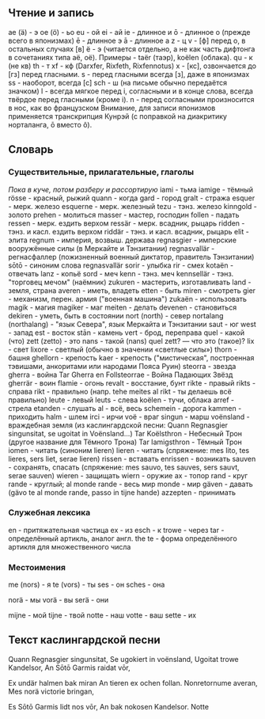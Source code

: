 ## Чтение и запись
ae (ä) - э
oe (ö) - ьо
eu - ой
ei - ай
ie - длинное и
ō - длинное о (прежде всего в японизмах)
ē - длинное э
ā - длинное а
z - ц
v - [ф] перед o, в остальных случаях [в]
ë - э (читается отдельно, а не как часть дифтонга в сочетаниях типа aë, oë). Примеры - taër (таэр), koëlen (облака).
qu - к (не кв)
th - т
xf - кф (Darxfer, Rixfeth, Rixfennotus)
x - [кс], озвончается до [гз] перед гласными.
s - перед гласными всегда [з], даже в японизмах
ss - наоборот, всегда [с]
sch - ш (на письме обычно передаётся значком)
l - всегда мягкое перед i, согласными и в конце слова, всегда твёрдое перед гласными (кроме i).
n - перед согласными произносится в нос, как во французском
Внимание, для записи японизмов применяется транскрипция Кунрэй (с поправкой на диакритику норталанга, ō вместо ô).

## Словарь
### Существительные, прилагательные, глаголы
*Пока в куче, потом разберу и рассортирую*
iami - тьма
iamige - тёмный
rösse - красный, рыжий
quann - когда
gard - город
gralt - стража
esquer - мерк. железо
esquerne - мерк. железный
tezu - тэнз. железо
kinngold - золото
prehen - молиться
masser - мастер, господин
follen - падать
ressen - мерк. ездить верхом
ressär - мерк. всадник, рыцарь
ridden - тэнз. и касл. ездить верхом
riddär - тэнз. и касл. всадник, рыцарь
elit - элита
regnum - империя, возвыш. держава
regnasgier - имперские вооружённые силы (в Меркайте и Тэнзитании)
regnasvallär - регнасфаллер (пожизненный военный диктатор, правитель Тэнзитании)
sōtō - синоним слова regnasvallär
sorir - улыбка
rir - смех
kotaën - отвечать
lanz - копьё
sord - меч
kenn - тэнз. меч
kennsellär - тэнз. "торговец мечом" (наёмник)
zukuren - мастерить, изготавливать
land - земля, страна
averen - иметь, владеть
etten - быть
miren - смотреть
gier - механизм, перен. армия ("военная машина")
zukaën - использовать
magik - магия
magiker - маг
meiten - делать
devenen - становиться
dekiren - уметь, быть в состоянии
nort (north) - север
nortalang (northalang) - "язык Севера", язык Меркайта и Тэнзитании
saut - юг
west - запад
est - восток
stān - камень
vert - брод, переправа
quel - какой (что)
zett (zetto) - это
nans - такой
(nans) quel zett? — что это (такое)?
lix - свет
lixore - светлый (обычно в значении «светлые силы»)
thorn - башня
ghellorn - крепость
kaer - крепость ("мистическая", построенная тэвишами, анкоритами или народами Пояса Руин)
steorra - звезда
gherra - война
Tar Gherra en Follsteorrae - Война Падающих Звёзд
gherrär - воин
flamie - огонь
revalt - восстание, бунт
rikte - правый
rikts - справа
rikt - правильно (напр. tehe meites al rikt - ты делаешь всё правильно)
leute - левый
leuts - слева
koëlen - тучи, облака
arref - стрела
etanden - слушать
al - всё, весь
schemein - дорога
kammen - приходить
halm - шлем
irci - ирчи
voë - враг
singun - марш
voënsland - враждебная земля (из каслингардской песни: Quann Regnasgier singunsitat, se ugoitat in Voënsland...)
Tar Koëlsthron - Небесный Трон (другое название для Тёмного Трона)
Tar Iamigsthron - Тёмный Трон
iomen - читать (синоним lieren)
lieren - читать (спряжение: mes lito, tes lieres, sers liet, serae lieren)
rissen - вставать
enrissen - возникать
sauven - сохранять, спасать (спряжение: mes sauvo, tes sauves, sers sauvt, serae sauven)
wieren - защищать
wiern - оружие
ax - топор
rand - круг
rande - круглый; al monde rande - весь мир
monde - мир
gäven - давать (gävo te al monde rande, passo in tijne hande)
azzepten - принимать

### Служебная лексика

en - притяжательная частица
ex - из
esch - к
trowe - через
tar - определённый артикль, аналог англ. the
te - форма определённого артикля для множественного числа

### Местоимения

me (nors) - я
te (vors) - ты
ses - он
sches - она

norä - мы
vorä - вы
serä - они

mijne - мой
tijne - твой
notte - наш
votte - ваш
sette - их

## Текст каслингардской песни

Quann Regnasgier singunsitat,
Se ugokiert in voënsland,
Ugoitat trowe Kandelsor,
An Sōtō Garmis raidat vōr,

Ex undär halmen bak miran
An tieren ex ochen follan.
Nonretornume averan,
Mes norä victorie bringan,

Es Sōtō Garmis lidt nos vōr,
An bak nokosen Kandelsor.
Notte
